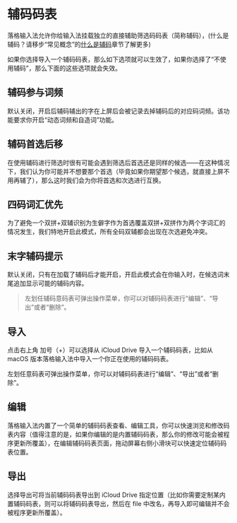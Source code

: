 # 辅码码表

落格输入法允许你给输入法挂载独立的直接辅助筛选码码表（简称辅码），\(什么是辅码？请移步“常见概念”的[什么是辅码](https://docs.logcg.com/concept/assist.html)章节了解更多\)

如果你选择导入一个辅码码表，那么如下选项就可以生效了，如果你选择了“不使用辅码”，那么下面的这些选项就会失效。

## 辅码参与词频

默认关闭，开启后辅码辅出的字在上屏后会被记录去掉辅码后的对应码词频。该功能要求你开启“动态词频和自造词”功能。

## 辅码首选后移

在使用辅码进行筛选时很有可能会遇到筛选后首选还是同样的候选——在这种情况下，我们认为你可能并不想要那个首选（毕竟如果你期望那个候选，就直接上屏不用再辅了），那么这时我们会为你将首选和次选进行互换。

## 四码词汇优先

为了避免一个双拼+双辅识别为生僻字作为首选覆盖双拼+双拼作为两个字词汇的情况发生，我们特地开启此模式，所有全码双辅都会出现在次选避免冲突。

## 末字辅码提示

默认关闭，只有在加载了辅码后才能开启，开启此模式会在你输入时，在候选词末尾追加显示可能的辅码内容。

> 左划任辅码意码表可弹出操作菜单，你可以对辅码码表进行“编辑”、“导出”或者“删除”。

## 导入

点击右上角 加号（+）可以选择从 iCloud Drive 导入一个辅码码表，比如从 macOS 版本落格输入法中导入一个你正在使用的辅码码表。

左划任意码表可弹出操作菜单，你可以对辅码码表进行“编辑”、“导出”或者“删除”。

## 编辑

落格输入法内置了一个简单的辅码码表查看、编辑工具，你可以快速浏览和修改码表内容（值得注意的是，如果你编辑的是内置辅码码表，那么你的修改可能会被程序更新所覆盖），在编辑辅码码表页面，拖动屏幕右侧小滑块可以快速定位辅码码表位置。

## 导出

选择导出可将当前辅码码表导出到 iCloud Drive 指定位置（比如你需要定制某内置辅码码表，则可以将辅码码表导出，然后在 file 中改名，再导入即可编辑并不会被程序更新所覆盖）。

